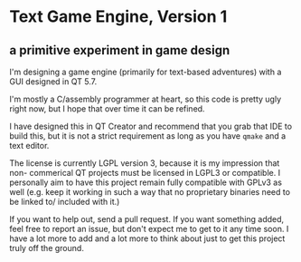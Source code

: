 # Text Game Engine, Version 1
## a primitive experiment in game design

I'm designing a game engine (primarily for text-based adventures) with a GUI
designed in QT 5.7.

I'm mostly a C/assembly programmer at heart, so this code is pretty ugly right
now, but I hope that over time it can be refined.

I have designed this in QT Creator and recommend that you grab that IDE to
build this, but it is not a strict requirement as long as you have `qmake` and
a text editor.

The license is currently LGPL version 3, because it is my impression that non-
commerical QT projects must be licensed in LGPL3 or compatible. I personally
aim to have this project remain fully compatible with GPLv3 as well (e.g. keep
it working in such a way that no proprietary binaries need to be linked to/
included with it.)

If you want to help out, send a pull request. If you want something added, feel
free to report an issue, but don't expect me to get to it any time soon. I have
a lot more to add and a lot more to think about just to get this project truly
off the ground.
